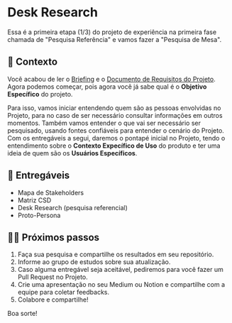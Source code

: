 # Desk Research

Essa é a primeira etapa (1/3) do projeto de experiência na primeira fase chamada de "Pesquisa Referência" e vamos fazer a "Pesquisa de Mesa".

## 📙 Contexto

Você acabou de ler o [Briefing](../docs/Briefing-Atletika.pdf) e o [Documento de Requisitos do Projeto](../docs/Atletika-PRD.pdf). Agora podemos começar, pois agora você já sabe qual é o **Objetivo Específico** do projeto.

Para isso, vamos iniciar entendendo quem são as pessoas envolvidas no Projeto, para no caso de ser necessário consultar informações em outros momentos. Também vamos entender o que vai ser necessário ser pesquisado, usando fontes confiáveis para entender o cenário do Projeto. Com os entregáveis a segui, daremos o pontapé inicial no Projeto, tendo o entendimento sobre o **Contexto Expecífico de Uso** do produto e ter uma ideia de quem são os **Usuários Específicos**.

## 🎁 Entregáveis

* Mapa de Stakeholders
* Matriz CSD
* Desk Research (pesquisa referencial)
* Proto-Persona


## 🤸‍♀️ Próximos passos

1. Faça sua pesquisa e compartilhe os resultados em seu repositório.
2. Informe ao grupo de estudos sobre sua atualização.
3. Caso alguma entregável seja aceitável, pediremos para você fazer um Pull Request no Projeto.
4. Crie uma apresentação no seu Medium ou Notion e compartilhe com a equipe para coletar feedbacks.
5. Colabore e compartilhe!

Boa sorte!
